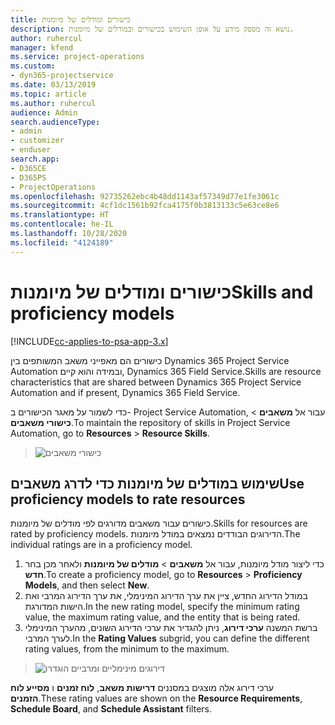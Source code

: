 ```yaml
---
title: כישורים ומודלים של מיומנות
description: נושא זה מספק מידע על אופן השימוש בכישורים ובמודלים של מיומנות.
author: ruhercul
manager: kfend
ms.service: project-operations
ms.custom:
- dyn365-projectservice
ms.date: 03/13/2019
ms.topic: article
ms.author: ruhercul
audience: Admin
search.audienceType:
- admin
- customizer
- enduser
search.app:
- D365CE
- D365PS
- ProjectOperations
ms.openlocfilehash: 92735262ebc4b48dd1143af57349d77e1fe3061c
ms.sourcegitcommit: 4cf1dc1561b92fca4175f0b3813133c5e63ce8e6
ms.translationtype: HT
ms.contentlocale: he-IL
ms.lasthandoff: 10/28/2020
ms.locfileid: "4124189"
---
```

# <a name="skills-and-proficiency-models"></a><span data-ttu-id="ef6c1-103">כישורים ומודלים של מיומנות</span><span class="sxs-lookup"><span data-stu-id="ef6c1-103">Skills and proficiency models</span></span>

[!INCLUDE[cc-applies-to-psa-app-3.x](../includes/cc-applies-to-psa-app-3x.md)]

<span data-ttu-id="ef6c1-104">כישורים הם מאפייני משאב המשותפים בין Dynamics 365 Project Service Automation ובמידה והוא קיים, Dynamics 365 Field Service.</span><span class="sxs-lookup"><span data-stu-id="ef6c1-104">Skills are resource characteristics that are shared between Dynamics 365 Project Service Automation and if present, Dynamics 365 Field Service.</span></span> 

<span data-ttu-id="ef6c1-105">כדי לשמור על מאגר הכישורים ב- Project Service Automation, עבור אל **משאבים** \> **כישורי משאבים**.</span><span class="sxs-lookup"><span data-stu-id="ef6c1-105">To maintain the repository of skills in Project Service Automation, go to **Resources** \> **Resource Skills**.</span></span> 

> ![כישורי משאבים](media/Resource-Management-image84.png)

## <a name="use-proficiency-models-to-rate-resources"></a><span data-ttu-id="ef6c1-107">שימוש במודלים של מיומנות כדי לדרג משאבים</span><span class="sxs-lookup"><span data-stu-id="ef6c1-107">Use proficiency models to rate resources</span></span>

<span data-ttu-id="ef6c1-108">כישורים עבור משאבים מדורגים לפי מודלים של מיומנות.</span><span class="sxs-lookup"><span data-stu-id="ef6c1-108">Skills for resources are rated by proficiency models.</span></span> <span data-ttu-id="ef6c1-109">הדירוגים הבודדים נמצאים במודל מיומנות.</span><span class="sxs-lookup"><span data-stu-id="ef6c1-109">The individual ratings are in a proficiency model.</span></span> 

1. <span data-ttu-id="ef6c1-110">כדי ליצור מודל מיומנות, עבור אל **משאבים** \> **מודלים של מיומנות** ולאחר מכן בחר **חדש**.</span><span class="sxs-lookup"><span data-stu-id="ef6c1-110">To create a proficiency model, go to **Resources** \> **Proficiency Models**, and then select **New**.</span></span>
2. <span data-ttu-id="ef6c1-111">במודל הדירוג החדש, ציין את ערך הדירוג המינימלי, את ערך הדירוג המרבי ואת הישות המדורגת.</span><span class="sxs-lookup"><span data-stu-id="ef6c1-111">In the new rating model, specify the minimum rating value, the maximum rating value, and the entity that is being rated.</span></span>
3. <span data-ttu-id="ef6c1-112">ברשת המשנה **ערכי דירוג**, ניתן להגדיר את ערכי הדירוג השונים, מהערך המינימלי לערך המרבי.</span><span class="sxs-lookup"><span data-stu-id="ef6c1-112">In the **Rating Values** subgrid, you can define the different rating values, from the minimum to the maximum.</span></span>

> ![דירוגים מינימליים ומרביים הוגדרו](media/Resource-Management-image85.png)

<span data-ttu-id="ef6c1-114">ערכי דירוג אלה מוצגים במסננים **דרישות משאב**, **לוח זמנים** ו **מסייע לוח הזמנים**.</span><span class="sxs-lookup"><span data-stu-id="ef6c1-114">These rating values are shown on the **Resource Requirements**, **Schedule Board**, and **Schedule Assistant** filters.</span></span>
